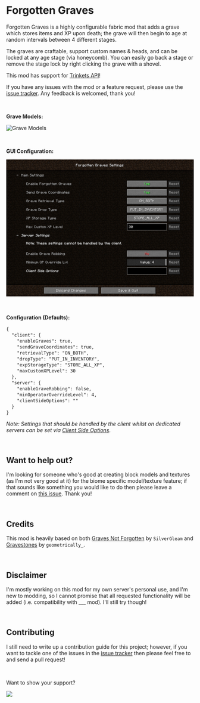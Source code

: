 # Forgotten Graves

Forgotten Graves is a highly configurable fabric mod that adds a grave which stores items and XP upon death; the grave will then begin to age at random intervals between 4 different stages.

The graves are craftable, support custom names & heads, and can be locked at any age stage (via honeycomb). You can easily go back a stage or remove the stage lock by right clicking the grave with a shovel.

This mod has support for [Trinkets API](https://www.curseforge.com/minecraft/mc-mods/trinkets-fabric)!

If you have any issues with the mod or a feature request, please use the [issue tracker](https://github.com/ginsm/forgotten-graves/issues). Any feedback is welcomed, thank you!


 

**Grave Models:**

![Grave Models](docs/screenshots/GraveModels.gif)

 

**GUI Configuration:**

![Forgotten Graves Config](docs/screenshots/ConfigScreen.png)

 

**Configuration (Defaults):**

```
{
  "client": {
    "enableGraves": true,
    "sendGraveCoordinates": true,
    "retrievalType": "ON_BOTH",
    "dropType": "PUT_IN_INVENTORY",
    "expStorageType": "STORE_ALL_XP",
    "maxCustomXPLevel": 30
  },
  "server": {
    "enableGraveRobbing": false,
    "minOperatorOverrideLevel": 4,
    "clientSideOptions": ""
  }
}
```

*Note: Settings that should be handled by the client whilst on dedicated servers can be set via [Client Side Options](https://github.com/ginsm/forgotten-graves/wiki/Settings#client-side-options)*.

 

## Want to help out?
I'm looking for someone who's good at creating block models and textures (as I'm not very good at it) for the biome specific model/texture feature; if that sounds like something you would like to do then please leave a comment on [this issue](https://github.com/ginsm/forgotten-graves/issues/7). Thank you!

 
## Credits

This mod is heavily based on both [Graves Not Forgotten](https://www.curseforge.com/minecraft/mc-mods/not-forgotten) by `SilverGleam` and [Gravestones](https://www.curseforge.com/minecraft/mc-mods/gravestones) by `geometrically_`.

 
## Disclaimer

I'm mostly working on this mod for my own server's personal use, and I'm new to modding, so I cannot promise that all requested functionality will be added (i.e. compatibility with ___ mod). I'll still try though!

 
## Contributing

I still need to write up a contribution guide for this project; however, if you want to tackle one of the issues in the [issue tracker](https://github.com/ginsm/forgotten-graves/issues) then please feel free to and send a pull request!

 

Want to show your support?

<a href="https://www.buymeacoffee.com/mgin"><img src="https://img.buymeacoffee.com/button-api/?text=Buy me a coffee&emoji=&slug=mgin&button_colour=5F7FFF&font_colour=ffffff&font_family=Cookie&outline_colour=000000&coffee_colour=FFDD00"></a>
